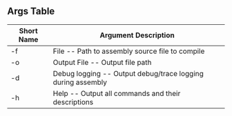 
## Args Table

| Short Name | Argument Description                                        |
| ---------- | ----------------------------------------------------------- |
| -f         | File -- Path to assembly source file to compile             |
| -o         | Output File -- Output file path                             |
| -d         | Debug logging -- Output debug/trace logging during assembly |
| -h         | Help -- Output all commands and their descriptions          |

